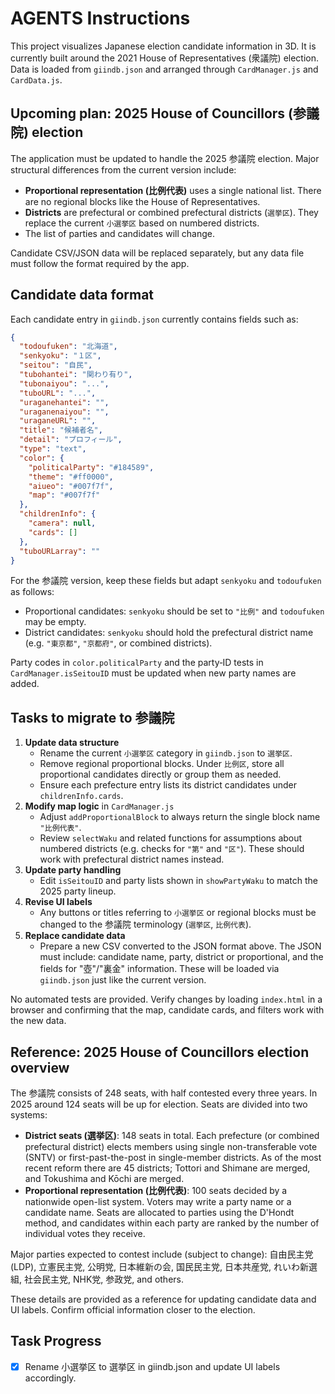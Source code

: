 # AGENTS Instructions

This project visualizes Japanese election candidate information in 3D. It is currently built around the 2021 House of Representatives (衆議院) election. Data is loaded from `giindb.json` and arranged through `CardManager.js` and `CardData.js`.

## Upcoming plan: 2025 House of Councillors (参議院) election
The application must be updated to handle the 2025 参議院 election. Major structural differences from the current version include:

- **Proportional representation (比例代表)** uses a single national list. There are no regional blocks like the House of Representatives.
- **Districts** are prefectural or combined prefectural districts (`選挙区`). They replace the current `小選挙区` based on numbered districts.
- The list of parties and candidates will change.

Candidate CSV/JSON data will be replaced separately, but any data file must follow the format required by the app.

## Candidate data format
Each candidate entry in `giindb.json` currently contains fields such as:

```json
{
  "todoufuken": "北海道",
  "senkyoku": "１区",
  "seitou": "自民",
  "tubohantei": "関わり有り",
  "tubonaiyou": "...",
  "tuboURL": "...",
  "uraganehantei": "",
  "uraganenaiyou": "",
  "uraganeURL": "",
  "title": "候補者名",
  "detail": "プロフィール",
  "type": "text",
  "color": {
    "politicalParty": "#184589",
    "theme": "#ff0000",
    "aiueo": "#007f7f",
    "map": "#007f7f"
  },
  "childrenInfo": {
    "camera": null,
    "cards": []
  },
  "tuboURLarray": ""
}
```

For the 参議院 version, keep these fields but adapt `senkyoku` and `todoufuken` as follows:

- Proportional candidates: `senkyoku` should be set to `"比例"` and `todoufuken` may be empty.
- District candidates: `senkyoku` should hold the prefectural district name (e.g. `"東京都"`, `"京都府"`, or combined districts).

Party codes in `color.politicalParty` and the party‐ID tests in `CardManager.isSeitouID` must be updated when new party names are added.

## Tasks to migrate to 参議院
1. **Update data structure**
   - Rename the current `小選挙区` category in `giindb.json` to `選挙区`.
   - Remove regional proportional blocks. Under `比例区`, store all proportional candidates directly or group them as needed.
   - Ensure each prefecture entry lists its district candidates under `childrenInfo.cards`.
2. **Modify map logic** in `CardManager.js`
   - Adjust `addProportionalBlock` to always return the single block name `"比例代表"`.
   - Review `selectWaku` and related functions for assumptions about numbered districts (e.g. checks for `"第"` and `"区"`). These should work with prefectural district names instead.
3. **Update party handling**
   - Edit `isSeitouID` and party lists shown in `showPartyWaku` to match the 2025 party lineup.
4. **Revise UI labels**
   - Any buttons or titles referring to `小選挙区` or regional blocks must be changed to the 参議院 terminology (`選挙区`, `比例代表`).
5. **Replace candidate data**
   - Prepare a new CSV converted to the JSON format above. The JSON must include: candidate name, party, district or proportional, and the fields for "壺"/"裏金" information. These will be loaded via `giindb.json` just like the current version.

No automated tests are provided. Verify changes by loading `index.html` in a browser and confirming that the map, candidate cards, and filters work with the new data.

## Reference: 2025 House of Councillors election overview
The 参議院 consists of 248 seats, with half contested every three years. In 2025
around 124 seats will be up for election. Seats are divided into two systems:

- **District seats (選挙区)**: 148 seats in total. Each prefecture (or combined
  prefectural district) elects members using single non-transferable vote (SNTV)
  or first-past-the-post in single-member districts. As of the most recent
  reform there are 45 districts; Tottori and Shimane are merged, and Tokushima
  and Kōchi are merged.
- **Proportional representation (比例代表)**: 100 seats decided by a nationwide
  open-list system. Voters may write a party name or a candidate name. Seats are
  allocated to parties using the D'Hondt method, and candidates within each
  party are ranked by the number of individual votes they receive.

Major parties expected to contest include (subject to change): 自由民主党
(LDP), 立憲民主党, 公明党, 日本維新の会, 国民民主党, 日本共産党, れいわ新選組,
社会民主党, NHK党, 参政党, and others.

These details are provided as a reference for updating candidate data and UI
labels. Confirm official information closer to the election.

## Task Progress
- [x] Rename 小選挙区 to 選挙区 in giindb.json and update UI labels accordingly.
